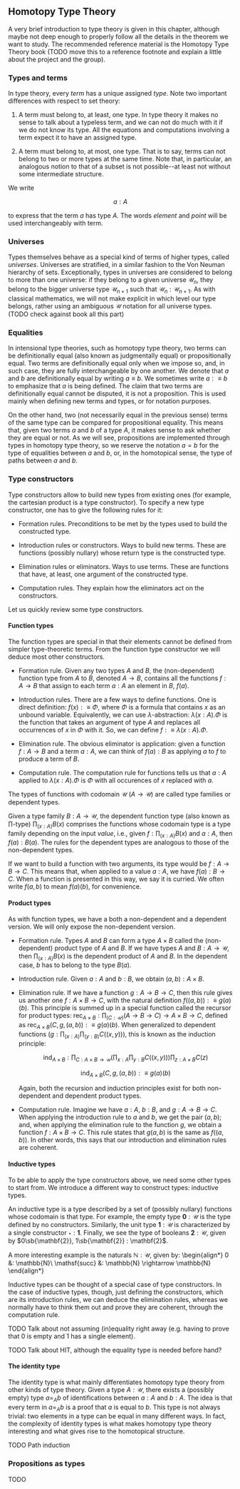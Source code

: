 ## Homotopy Type Theory

A very brief introduction to type theory is given in this chapter, although maybe not deep enough to properly follow all the details in the theorem we want to study. The recommended reference material is the Homotopy Type Theory book (TODO move this to a reference footnote and explain a little about the project and the group).


### Types and terms

In type theory, every *term* has a unique assigned *type*. Note two important differences with respect to set theory:

1. A term must belong to, at least, one type. In type theory it makes no sense to talk about a typeless term, and we can not do much with it if we do not know its type. All the equations and computations involving a term expect it to have an assigned type.

2. A term must belong to, at most, one type. That is to say, terms can not belong to two or more types at the same time. Note that, in particular, an analogous notion to that of a subset is not possible--at least not without some intermediate structure.

We write

$$
a : A
$$

to express that the term $a$ has type $A$. The words *element* and *point* will be used interchangeably with term.


### Universes

Types themselves behave as a special kind of terms of higher types, called *universes*. Universes are stratified, in a similar fashion to the Von Neuman hierarchy of sets. Exceptionally, types in universes are considered to belong to more than one universe: if they belong to a given universe $\mathcal{U}_n$, they belong to the bigger universe type $\mathcal{U}_{n+1}$ such that $\mathcal{U}_n : \mathcal{U}_{n+1}$. As with classical mathematics, we will not make explicit in which level our type belongs, rather using an ambiguous $\mathcal{U}$ notation for all universe types.
(TODO check against book all this part)


### Equalities

In intensional type theories, such as homotopy type theory, two terms can be definitionally equal (also known as judgmentally equal) or propositionally equal. Two terms are definitionally equal only when we impose so, and, in such case, they are fully interchangeable by one another. We denote that $a$ and $b$ are definitionally equal by writing $a \equiv b$. We sometimes write $a :\equiv b$ to emphasize that $a$ is being defined. The claim that two terms are definitionally equal cannot be disputed, it is not a proposition. This is used mainly when defining new terms and types, or for notation purposes.

On the other hand, two (not necessarily equal in the previous sense) terms of the same type can be compared for propositional equality. This means that, given two terms $a$ and $b$ of a type $A$, it makes sense to ask whether they are equal or not. As we will see, propositions are implemented through types in homotopy type theory, so we reserve the notation $a = b$ for the type of equalities between $a$ and $b$, or, in the homotopical sense, the type of paths between $a$ and $b$.


### Type constructors

Type constructors allow to build new types from existing ones (for example, the cartesian product is a type constructor). To specify a new type constructor, one has to give the following rules for it:

- Formation rules. Preconditions to be met by the types used to build the constructed type.

- Introduction rules or constructors. Ways to build new terms. These are functions (possibly nullary) whose return type is the constructed type.

- Elimination rules or eliminators. Ways to use terms. These are functions that have, at least, one argument of the constructed type.

- Computation rules. They explain how the eliminators act on the constructors.

Let us quickly review some type constructors.


#### Function types

The function types are special in that their elements cannot be defined from simpler type-theoretic terms. From the function type constructor we will deduce most other constructors.

- Formation rule. Given any two types $A$ and $B$, the (non-dependent) function type from $A$ to $B$, denoted $A \rightarrow B$, contains all the functions $f : A \rightarrow B$ that assign to each term $a : A$ an element in $B$, $f(a)$.

- Introduction rules.
There are a few ways to define functions.
One is direct definition: $f(x) :\equiv \Phi$, where $\Phi$ is a formula that contains $x$ as an unbound variable.
Equivalently, we can use $\lambda$-abstraction: $\lambda (x : A).\Phi$ is the function that takes an argument of type $A$ and replaces all occurrences of $x$ in $\Phi$ with it.
So, we can define $f :\equiv \lambda (x : A).\Phi$.

- Elimination rule. The obvious eliminator is application: given a function $f : A \rightarrow B$ and a term $a : A$, we can think of $f(a) : B$ as applying $a$ to $f$ to produce a term of $B$.

- Computation rule. The computation rule for functions tells us that $a : A$ applied to $\lambda(x : A).\Phi$ is $\Phi$ with all occurences of $x$ replaced with $a$.

The types of functions with codomain $\mathcal{U}$ ($A \rightarrow \mathcal{U}$) are called type families or dependent types.

Given a type family $B : A \rightarrow \mathcal{U}$, the dependent function type (also known as $\prod$-type) $\prod_{(x : A)}B(x)$ comprises the functions whose codomain type is a type family depending on the input *value*, i.e., given $f:\prod_{(x : A)}B(x)$ and $a:A$, then $f(a) : B(a)$. The rules for the dependent types are analogous to those of the non-dependent types.

If we want to build a function with two arguments, its type would be $f : A \rightarrow B \rightarrow C$.
This means that, when applied to a value $a : A$, we have $f(a) : B \rightarrow C$.
When a function is presented in this way, we say it is curried.
We often write $f(a,b)$ to mean $f(a)(b)$, for convenience.


#### Product types

As with function types, we have a both a non-dependent and a dependent version. We will only expose the non-dependent version.

- Formation rule. Types $A$ and $B$ can form a type $A \times B$ called the (non-dependent) product type of $A$ and $B$. If we have types $A$ and $B : A \rightarrow \mathcal{U}$, then $\prod_{(x : A)}B(x)$ is the dependent product of $A$ and $B$. In the dependent case, $b$ has to belong to the type $B(a)$.

- Introduction rule. Given $a : A$ and $b : B$, we obtain $(a,b) : A \times B$.

- Elimination rule. If we have a function $g : A \rightarrow B \rightarrow C$, then this rule gives us another one $f : A \times B \rightarrow C$, with the natural definition $f((a,b)) :\equiv g(a)(b)$. This principle is summed up in a special function called the recursor for product types: $\mathsf{rec}_{A \times B} : \prod_{(C : \mathcal{U})} (A \rightarrow B \rightarrow C) \rightarrow A \times B \rightarrow C$, defined as $\mathsf{rec}_{A \times B}(C,g,(a,b)) :\equiv g(a)(b)$. When generalized to dependent functions ($g : \prod_{(x : A)}\prod_{(y : B)}C((x,y))$), this is known as the induction principle:

   $$\mathsf{ind}_{A \times B} : \prod_{C : A \times B \rightarrow \mathcal{U}} \left(\prod_{x : A}\prod_{y : B}C((x,y))\right) \prod_{z : A \times B} C(z)$$

    $$\mathsf{ind}_{A \times B}(C,g,(a,b)) :\equiv g(a)(b)$$

    Again, both the recursion and induction principles exist for both non-dependent and dependent product types.

- Computation rule. Imagine we have $a : A$, $b : B$, and $g : A \rightarrow B \rightarrow C$. When applying the introduction rule to $a$ and $b$, we get the pair $(a,b)$; and, when applying the elimination rule to the function $g$, we obtain a function $f : A \times B \rightarrow C$. This rule states that $g(a,b)$ is the same as $f((a,b))$. In other words, this says that our introduction and elimination rules are coherent.


#### Inductive types

To be able to apply the type constructors above, we need some other types to start from. We introduce a different way to construct types: inductive types.

An inductive type is a type described by a set of (possibly nullary) functions whose codomain is that type. For example, the empty type $\mathbf{0} : \mathcal{U}$ is the type defined by no constructors. Similarly, the unit type $\mathbf{1} : \mathcal{U}$ is characterized by a single constructor $\star : \mathbf{1}$. Finally, we see the type of booleans $\mathbf{2} : \mathcal{U}$, given by $0\sb{\mathbf{2}}, 1\sb{\mathbf{2}} : \mathbf{2}$.

A more interesting example is the naturals $\mathbb{N} : \mathcal{U}$, given by:
\begin{align*}
0 &: \mathbb{N}\\
\mathsf{succ} &: \mathbb{N} \rightarrow \mathbb{N}
\end{align*}

Inductive types can be thought of a special case of type constructors. In the case of inductive types, though, just defining the constructors, which are its introduction rules, we can deduce the elimination rules, whereas we normally have to think them out and prove they are coherent, through the computation rule.

TODO Talk about not assuming (in)equality right away (e.g. having to prove that 0 is empty and 1 has a single element).

TODO Talk about HIT, although the equality type is needed before hand?


#### The identity type

The identity type is what mainly differentiates homotopy type theory from other kinds of type theory. Given a type $A : \mathcal{U}$, there exists a (possibly empty) type $a =_A b$ of identifications between $a : A$ and $b : A$. The idea is that every term in $a =_A b$ is a proof that $a$ is equal to $b$. This type is not always trivial: two elements in a type can be equal in many different ways. In fact, the complexity of identity types is what makes homotopy type theory interesting and what gives rise to the homotopical structure.

TODO Path induction


### Propositions as types

TODO

